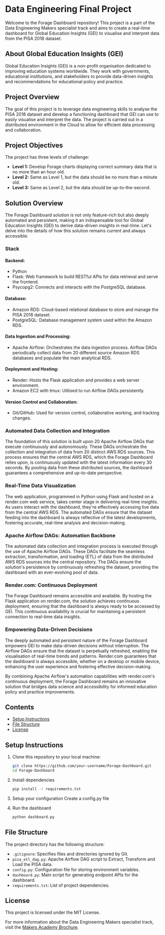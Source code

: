 # Data Engineering Final Project

Welcome to the Forage Dashboard repository! This project is a part of the Data Engineering Makers specialist track and aims to create a real-time dashboard for Global Education Insights (GEI) to visualise and interpret data from the PISA 2018 dataset.

## About Global Education Insights (GEI)

Global Education Insights (GEI) is a non-profit organisation dedicated to improving education systems worldwide. They work with governments, educational institutions, and stakeholders to provide data-driven insights and recommendations for educational policy and practice.

## Project Overview

The goal of this project is to leverage data engineering skills to analyse the PISA 2018 dataset and develop a functioning dashboard that GEI can use to easily visualise and interpret the data. The project is carried out in a distributed environment in the Cloud to allow for efficient data processing and collaboration.

## Project Objectives

The project has three levels of challenge:

- **Level 1:** Develop Forage charts displaying correct summary data that is no more than an hour old.
- **Level 2:** Same as Level 1, but the data should be no more than a minute old.
- **Level 3:** Same as Level 2, but the data should be up-to-the-second.

## Solution Overview

The Forage Dashboard solution is not only feature-rich but also deeply automated and persistent, making it an indispensable tool for Global Education Insights (GEI) to derive data-driven insights in real-time. Let's delve into the details of how this solution remains current and always accessible:

### Stack

#### Backend:
- Python
- Flask: Web framework to build RESTful APIs for data retrieval and serve the frontend.
- Psycopg2: Connects and interacts with the PostgreSQL database.

#### Database:
- Amazon RDS: Cloud-based relational database to store and manage the PISA 2018 dataset.
- PostgreSQL: Database management system used within the Amazon RDS.

#### Data Ingestion and Processing:
- Apache Airflow: Orchestrates the data ingestion process. Airflow DAGs periodically collect data from 20 different source Amazon RDS databases and populate the main analytical RDS.

#### Deployment and Hosting:
- Render: Hosts the Flask application and provides a web server environment.
- Amazon EC2 with tmux: Utilised to run Airflow DAGs persistently.

#### Version Control and Collaboration:
- Git/GitHub: Used for version control, collaborative working, and tracking changes.

### Automated Data Collection and Integration

The foundation of this solution is built upon 20 Apache Airflow DAGs that execute continuously and autonomously. These DAGs orchestrate the collection and integration of data from 20 distinct AWS RDS sources. This process ensures that the central AWS RDS, which the Forage Dashboard relies upon, is continuously updated with the latest information every 30 seconds. By pooling data from these distributed sources, the dashboard guarantees a comprehensive and up-to-date perspective.

### Real-Time Data Visualization

The web application, programmed in Python using Flask and hosted on a render.com web service, takes center stage in delivering real-time insights. As users interact with the dashboard, they're effectively accessing live data from the central AWS RDS. The automated DAGs ensure that the dataset feeding into the dashboard is always reflective of the latest developments, fostering accurate, real-time analysis and decision-making.

### Apache Airflow DAGs: Automation Backbone

The automated data collection and integration process is executed through the use of Apache Airflow DAGs. These DAGs facilitate the seamless extraction, transformation, and loading (ETL) of data from the distributed AWS RDS sources into the central repository. The DAGs ensure the solution's persistence by continuously refreshing the dataset, providing the dashboard with an ever-evolving pool of data.

### Render.com: Continuous Deployment

The Forage Dashboard remains accessible and available. By hosting the Flask application on render.com, the solution achieves continuous deployment, ensuring that the dashboard is always ready to be accessed by GEI. This continuous availability is crucial for maintaining a persistent connection to real-time data insights.

### Empowering Data-Driven Decisions

The deeply automated and persistent nature of the Forage Dashboard empowers GEI to make data-driven decisions without interruption. The Airflow DAGs ensure that the dataset is perpetually refreshed, enabling the visualisation of real-time trends and patterns. Render.com guarantees that the dashboard is always accessible, whether on a desktop or mobile device, enhancing the user experience and fostering effective decision-making.

By combining Apache Airflow's automation capabilities with render.com's continuous deployment, the Forage Dashboard remains an innovative solution that bridges data science and accessibility for informed education policy and practice improvements.


## Contents

- [Setup Instructions](#setup-instructions)
- [File Structure](#file-structure)
- [License](#license)

## Setup Instructions

1. Clone this repository to your local machine:

   ```bash
   git clone https://github.com/your-username/Forage-Dashboard.git
   cd Forage-Dashboard

2. Install dependencies

     ```bash
     pip install -r requirements.txt

3. Setup your configuration
    Create a config.py file

4. Run the dashboard

    ```bash
    python dashboard.py

## File Structure

The project directory has the following structure:

- `.gitignore`: Specifies files and directories ignored by Git.
- `pisa_etl_dag.py`: Apache Airflow DAG script to Extract, Transform and Load the PISA data.
- `config.py`: Configuration file for storing environment variables.
- `dashboard.py`: Main script for generating endpoint APIs for the dashboard.
- `requirements.txt`: List of project dependencies.

## License

This project is licensed under the MIT License.

For more information about the Data Engineering Makers specialist track, visit the [Makers Academy Brochure](https://drive.google.com/file/d/1ld6IdZLX3p0bslw2bnD3uTy6WsBT9JHz/view).